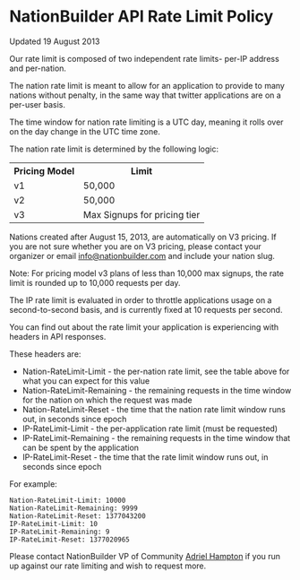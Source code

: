 NationBuilder API Rate Limit Policy
===================================

Updated 19 August 2013

Our rate limit is composed of two independent rate limits- per-IP address and per-nation.

The nation rate limit is meant to allow for an application to provide to many nations without penalty, in the same way that twitter applications are on a per-user basis.

The time window for nation rate limiting is a UTC day, meaning it rolls over on the day change in the UTC time zone.

The nation rate limit is determined by the following logic:

<table>
  <tr>
  	<th>Pricing Model</th>
  	<th>Limit</th>
  </tr>
  <tr>
  	<td>v1</td>
  	<td>50,000</td>
  </tr>
  <tr>
  	<td>v2</td>
  	<td>50,000</td>
  </tr>
  <tr>
  	<td>v3</td>
  	<td>Max Signups for pricing tier</td>
  </tr>
</table>

Nations created after August 15, 2013, are automatically on V3 pricing. If you are not sure whether you are on V3 pricing, please contact your organizer or email info@nationbuilder.com and include your nation slug.

Note: For pricing model v3 plans of less than 10,000 max signups, the rate limit is rounded up to 10,000 requests per day.

The IP rate limit is evaluated in order to throttle applications usage on a second-to-second basis, and is currently fixed at 10 requests per second.

You can find out about the rate limit your application is experiencing with headers in API responses.

These headers are:

* Nation-RateLimit-Limit - the per-nation rate limit, see the table above for what you can expect for this value
* Nation-RateLimit-Remaining - the remaining requests in the time window for the nation on which the request was made
* Nation-RateLimit-Reset - the time that the nation rate limit window runs out, in seconds since epoch
* IP-RateLimit-Limit - the per-application rate limit (must be requested)
* IP-RateLimit-Remaining - the remaining requests in the time window that can be spent by the application
* IP-RateLimit-Reset - the time that the rate limit window runs out, in seconds since epoch

For example:

```
Nation-RateLimit-Limit: 10000
Nation-RateLimit-Remaining: 9999
Nation-RateLimit-Reset: 1377043200
IP-RateLimit-Limit: 10
IP-RateLimit-Remaining: 9
IP-RateLimit-Reset: 1377020965
```

Please contact NationBuilder VP of Community [Adriel Hampton](ahampton@nationbuilder.com) if you run up against our rate limiting and wish to request more.
